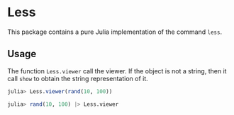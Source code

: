 Less
====

This package contains a pure Julia implementation of the command `less`.

## Usage

The function `Less.viewer` call the viewer. If the object is not a string, then
it call `show` to obtain the string representation of it.

```julia
julia> Less.viewer(rand(10, 100))

julia> rand(10, 100) |> Less.viewer
```
